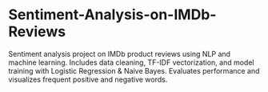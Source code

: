 # Sentiment-Analysis-on-IMDb-Reviews
Sentiment analysis project on IMDb product reviews using NLP and machine learning. Includes data cleaning, TF-IDF vectorization, and model training with Logistic Regression &amp; Naive Bayes. Evaluates performance and visualizes frequent positive and negative words.
